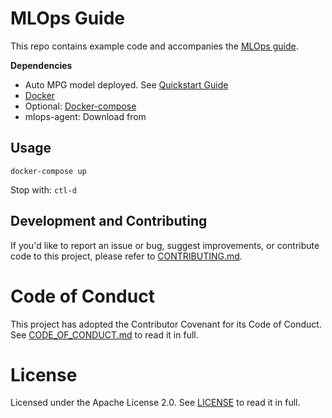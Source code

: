 # MLOps Guide

This repo contains example code and accompanies the [MLOps guide](https://api-docs.datarobot.com/docs/mlops-guide). 

**Dependencies**
* Auto MPG model deployed. See [Quickstart Guide](https://api-docs.datarobot.com/docs/quickstart-guide)
* [Docker](https://docs.docker.com/get-docker/)
* Optional: [Docker-compose](https://docs.docker.com/compose/install/)
* mlops-agent: Download from 

## Usage

```shell script
docker-compose up
```

Stop with: `ctl-d`

## Development and Contributing

If you'd like to report an issue or bug, suggest improvements, or contribute code to this project, please refer to [CONTRIBUTING.md](CONTRIBUTING.md).


# Code of Conduct

This project has adopted the Contributor Covenant for its Code of Conduct. 
See [CODE_OF_CONDUCT.md](CODE_OF_CONDUCT.md) to read it in full.

# License

Licensed under the Apache License 2.0. 
See [LICENSE](LICENSE) to read it in full.


